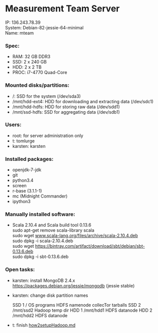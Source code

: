 # Measurement Team Server

IP: 136.243.78.39  
System: Debian-82-jessie-64-minimal  
Name: mteam  

### Spec:
 - RAM: 32 GB DDR3
 - SSD: 2 x 240 GB
 - HDD: 2 x 2 TB
 - PROC: i7-4770 Quad-Core

### Mounted disks/partitions:
 - /: SSD for the system (/dev/sda3)
 - /mnt/hdd-ext4: HDD for downloading and extracting data (/dev/sdc1)
 - /mnt/hdd-hdfs: HDD for storing raw data (/dev/sdd1)
 - /mnt/ssd-hdfs: SSD for aggregating data (/dev/sdb1)

### Users:
 - root: for server administration only
 - t: tomlurge
 - karsten: karsten

### Installed packages:
 - openjdk-7-jdk
 - git
 - python3.4
 - screen
 - r-base (3.1.1-1)
 - mc (Midnight Commander)
 - ipython3

### Manually installed software:
 - Scala 2.10.4 and Scala build tool 0.13.6  
   sudo apt-get remove scala-library scala    
   sudo wget www.scala-lang.org/files/archive/scala-2.10.4.deb  
   sudo dpkg -i scala-2.10.4.deb  
   sudo wget https://bintray.com/artifact/download/sbt/debian/sbt-0.13.6.deb   
   sudo dpkg -i sbt-0.13.6.deb    

### Open tasks:
  - karsten: install MongoDB 2.4.x https://packages.debian.org/jessie/mongodb (jessie stable)
  - karsten: change disk partition names
  

	SSD 1   /          OS
	                   programs
	                   HDFS namenode
	                   collecTor tarballs
	SSD 2   /mnt/ssd2  Hadoop temp dir
	HDD 1   /mnt/hdd1  HDFS datanode
	HDD 2   /mnt/hdd2  HDFS datanode
  
  
  - t: finish [how2setupHadoop.md](how2setupHadoop.md)
 







